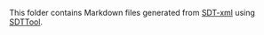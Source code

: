 This folder contains Markdown files generated from [SDT-xml](../SDT-xml) using [SDTTool](https://github.com/Homegateway/SDTTool).
